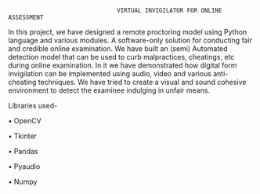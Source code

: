                                   VIRTUAL INVIGILATOR FOR ONLINE ASSESSMENT
In this project, we have designed a remote proctoring model using Python language and various modules. A software-only solution for conducting fair and credible online examination. We have built an (semi) Automated detection model that can be used to curb malpractices, cheatings, etc during online examination. In it we have demonstrated how digital form invigilation can be implemented using audio, video and various anti-cheating techniques. We have tried to create a visual and sound cohesive environment to detect the examinee indulging in unfair means.

Libraries used-

• OpenCV 

• Tkinter

• Pandas

• Pyaudio

• Numpy
